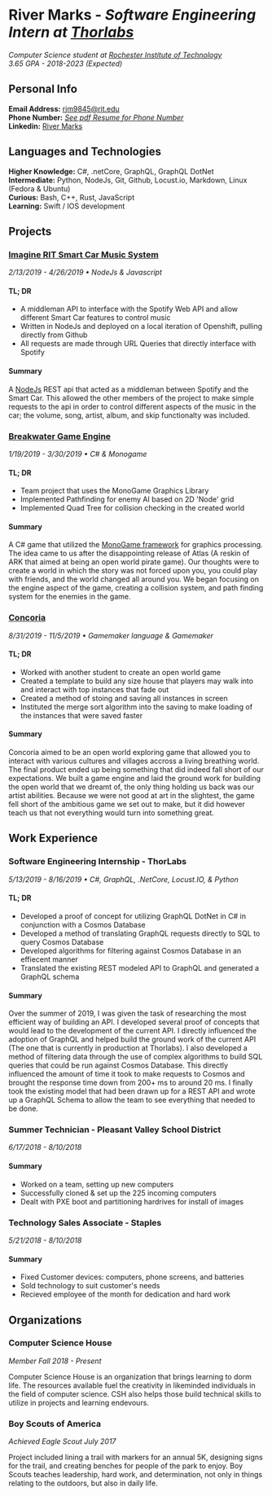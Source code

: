 # River Marks - *Software Engineering Intern at [Thorlabs](https://www.thorlabs.com/)*
*Computer Science student at [Rochester Institute of Technology](https://www.rit.edu)* <br>
*3.65 GPA - 2018-2023 (Expected)*

## Personal Info

**Email Address:** rjm9845@rit.edu <br>
**Phone Number:** [*See pdf Resume for Phone Number*](https://github.com/rmarks6767/Resume/blob/master/River-Marks-Resume.pdf) <br>
**Linkedin:** [River Marks](https://www.linkedin.com/in/rivermarks/)

## Languages and Technologies
**Higher Knowledge:** C#, .netCore, GraphQL, GraphQL DotNet <br>
**Intermediate:** Python, NodeJs, Git, Github, Locust.io, Markdown, Linux (Fedora & Ubuntu) <br>
**Curious:** Bash, C++, Rust, JavaScript <br>
**Learning:** Swift / IOS development <br>

## Projects

### [Imagine RIT Smart Car Music System](https://github.com/rmarks6767/music-system) <br>
*2/13/2019 - 4/26/2019 &bull; NodeJs & Javascript*

#### TL; DR
* A middleman API to interface with the Spotify Web API and allow different Smart Car features to control music
* Written in NodeJs and deployed on a local iteration of Openshift, pulling directly from Github
* All requests are made through URL Queries that directly interface with Spotify

#### Summary
A [NodeJs](https://nodejs.org/) REST api that acted as a middleman between Spotify and the Smart Car.  This allowed the other members of the project to make simple requests to the api in order to control different aspects of the music in the car; the volume, song, artist, album, and skip functionalty was included.   <br> 

### [Breakwater Game Engine](https://github.com/rmarks6767/Breakwater) <br>
*1/19/2019 - 3/30/2019 &bull; C# & Monogame*<br>

#### TL; DR
* Team project that uses the MonoGame Graphics Library
* Implemented Pathfinding for enemy AI based on 2D 'Node' grid
* Implemented Quad Tree for collision checking in the created world 

#### Summary
A C# game that utilized the [MonoGame framework](http://www.monogame.net/) for graphics processing.  The idea came to us after the disappointing release of Atlas (A reskin of ARK that aimed at being an open world pirate game).  Our thoughts were to create a world in which the story was not forced upon you, you could play with friends, and the world changed all around you.  We began focusing on the engine aspect of the game, creating a collision system, and path finding system for the enemies in the game.  <br>  

### [Concoria](https://github.com/rmarks6767/Concoria) <br>
*8/31/2019 - 11/5/2019 &bull; Gamemaker language & Gamemaker*<br>

#### TL; DR
* Worked with another student to create an open world game
* Created a template to build any size house that players may walk into and interact with top instances that fade out
* Created a method of stoing and saving all instances in screen
* Instituted the merge sort algorithm into the saving to make loading of the instances that were saved faster

#### Summary
Concoria aimed to be an open world exploring game that allowed you to interact with various cultures and villages accross a living breathing world.  The final product ended up being something that did indeed fall short of our expectations.  We built a game engine and laid the ground work for building the open world that we dreamt of, the only thing holding us back was our artist abilities.  Because we were not good at art in the slightest, the game fell short of the ambitious game we set out to make, but it did however teach us that not everything would turn into something great.

## Work Experience 

### Software Engineering Internship - ThorLabs
*5/13/2019 - 8/16/2019 &bull; C#, GraphQL, .NetCore, Locust.IO, & Python*

#### TL; DR
* Developed a proof of concept for utilizing GraphQL DotNet in C# in conjunction with a Cosmos Database
* Developed a method of translating GraphQL requests directly to SQL to query Cosmos Database
* Developed algorithms for filtering against Cosmos Database in an effiecent manner
* Translated the existing REST modeled API to GraphQL and generated a GraphQL schema <br>

#### Summary
Over the summer of 2019, I was given the task of researching the most efficient way of building an API.  I developed several proof of concepts that would lead to the development of the current API.  I directly influenced the adoption of GraphQL and helped build the ground work of the current API (The one that is currently in production at Thorlabs). I also developed a method of filtering data through the use of complex algorithms to build SQL queries that could be run against Cosmos Database.  This directly influenced the amount of time it took to make requests to Cosmos and brought the response time down from 200+ ms to around 20 ms.  I finally took the existing model that had been drawn up for a REST API and wrote up a GraphQL Schema to allow the team to see everything that needed to be done.

### Summer Technician - Pleasant Valley School District
*6/17/2018 - 8/10/2018*

#### Summary
* Worked on a team, setting up new computers
* Successfully cloned & set up the 225 incoming computers
* Dealt with PXE boot and partitioning hardrives for install of images

### Technology Sales Associate - Staples
*5/21/2018 - 8/10/2018*

#### Summary
* Fixed Customer devices: computers, phone screens, and batteries
* Sold technology to suit customer's needs
* Recieved employee of the month for dedication and hard work 

## Organizations

### Computer Science House
*Member Fall 2018 - Present*

Computer Science House is an organization that brings learning to dorm life.  The resources available fuel the creativity in likeminded individuals in the field of computer science.  CSH also helps those build technical skills to utilize in projects and learning endevours.

### Boy Scouts of America
*Achieved Eagle Scout July 2017*

Project included lining a trail with markers for an annual 5K, designing signs for the trail, and creating benches for people of the park to enjoy.  Boy Scouts teaches leadership, hard work, and determination, not only in things relating to the outdoors, but also in daily life.

